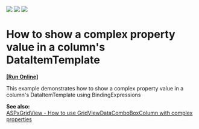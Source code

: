 <!-- default badges list -->
![](https://img.shields.io/endpoint?url=https://codecentral.devexpress.com/api/v1/VersionRange/128542553/13.1.4%2B)
[![](https://img.shields.io/badge/Open_in_DevExpress_Support_Center-FF7200?style=flat-square&logo=DevExpress&logoColor=white)](https://supportcenter.devexpress.com/ticket/details/E171)
[![](https://img.shields.io/badge/📖_How_to_use_DevExpress_Examples-e9f6fc?style=flat-square)](https://docs.devexpress.com/GeneralInformation/403183)
<!-- default badges end -->
# How to show a complex property value in a column's DataItemTemplate
<!-- run online -->
**[[Run Online]](https://codecentral.devexpress.com/e171/)**
<!-- run online end -->


<p>This example demonstrates how to show a complex property value in a column's DataItemTemplate using BindingExpressions</p><p><strong>See also:</strong><br />
<a href="https://www.devexpress.com/Support/Center/p/E3593">ASPxGridView - How to use GridViewDataComboBoxColumn with complex properties </a></p>

<br/>


